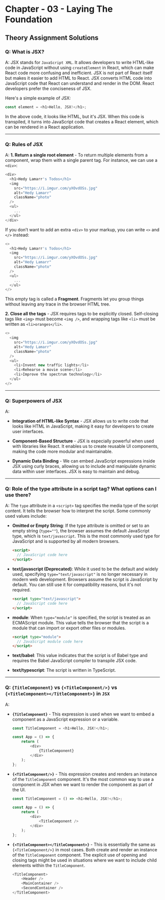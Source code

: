 # Chapter - 03 - Laying The Foundation

## Theory Assignment Solutions

### Q: What is JSX?
A: JSX stands for `JavaScript XML`. It allows developers to write HTML-like code in JavaScript without using `createElement` in React, which can make React code more confusing and inefficient. JSX is not part of React itself but makes it easier to add HTML to React. JSX converts HTML code into JavaScript code that React can understand and render in the DOM. React developers prefer the conciseness of JSX.

Here's a simple example of JSX:
```javascript
const element = <h1>Hello, JSX!</h1>;
```
In the above code, it looks like HTML, but it's JSX. When this code is transpiled, it turns into JavaScript code that creates a React element, which can be rendered in a React application.

---

### Q: Rules of JSX
A: **1. Return a single root element** - To return multiple elements from a component, wrap them with a single parent tag. For instance, we can use a `<div>`:
```javascript
<div>
  <h1>Hedy Lamarr's Todos</h1>
  <img
    src="https://i.imgur.com/yXOvdOSs.jpg"
    alt="Hedy Lamarr"
    className="photo"
  />
  <ul>
    ...
  </ul>
</div>
```
If you don’t want to add an extra `<div>` to your markup, you can write `<>` and `</>` instead:
```javascript
<>
  <h1>Hedy Lamarr's Todos</h1>
  <img
    src="https://i.imgur.com/yXOvdOSs.jpg"
    alt="Hedy Lamarr"
    className="photo"
  />
  <ul>
    ...
  </ul>
</>
```
This empty tag is called a **Fragment**. Fragments let you group things without leaving any trace in the browser HTML tree.

**2. Close all the tags** - JSX requires tags to be explicitly closed. Self-closing tags like `<img>` must become `<img />`, and wrapping tags like `<li>` must be written as `<li>oranges</li>`.
```javascript
<>
  <img
    src="https://i.imgur.com/yXOvdOSs.jpg"
    alt="Hedy Lamarr"
    className="photo"
  />
  <ul>
    <li>Invent new traffic lights</li>
    <li>Rehearse a movie scene</li>
    <li>Improve the spectrum technology</li>
  </ul>
</>
```

---

### Q: Superpowers of JSX
A:
- **Integration of HTML-like Syntax** - JSX allows us to write code that looks like HTML in JavaScript, making it easy for developers to create user interfaces.

- **Component-Based Structure** - JSX is especially powerful when used with libraries like React. It enables us to create reusable UI components, making the code more modular and maintainable.

- **Dynamic Data Binding** - We can embed JavaScript expressions inside JSX using curly braces, allowing us to include and manipulate dynamic data within user interfaces. JSX is easy to maintain and debug.

---

### Q: Role of the type attribute in a script tag? What options can I use there?
A: The `type` attribute in a `<script>` tag specifies the media type of the script content. It tells the browser how to interpret the script. Some commonly used values include:

- **Omitted or Empty String**: If the type attribute is omitted or set to an empty string (`type=""`), the browser assumes the default JavaScript type, which is `text/javascript`. This is the most commonly used type for JavaScript and is supported by all modern browsers.
  ```html
  <script>
    // JavaScript code here
  </script>
  ```

- **text/javascript (Deprecated)**: While it used to be the default and widely used, specifying `type="text/javascript"` is no longer necessary in modern web development. Browsers assume the script is JavaScript by default. You can still use it for compatibility reasons, but it's not required.
  ```html
  <script type="text/javascript">
    // JavaScript code here
  </script>
  ```

- **module**: When `type="module"` is specified, the script is treated as an ECMAScript module. This value tells the browser that the script is a module that can import or export other files or modules.
  ```html
  <script type="module">
    // JavaScript module code here
  </script>
  ```

- **text/babel**: This value indicates that the script is of Babel type and requires the Babel JavaScript compiler to transpile JSX code.

- **text/typescript**: The script is written in TypeScript.

---

### Q: `{TitleComponent}` vs `{<TitleComponent/>}` vs `{<TitleComponent></TitleComponent>}` in `JSX`
A:
- **`{TitleComponent}`** - This expression is used when we want to embed a component as a JavaScript expression or a variable.
  ```javascript
  const TitleComponent = <h1>Hello, JSX!</h1>;

  const App = () => {
      return (
          <div>
              {TitleComponent}
          </div>
      );
  };
  ```

- **`{<TitleComponent/>}`** - This expression creates and renders an instance of the `TitleComponent` component. It's the most common way to use a component in JSX when we want to render the component as part of the UI.
  ```javascript
  const TitleComponent = () => <h1>Hello, JSX!</h1>;

  const App = () => {
      return (
          <div>
              <TitleComponent />
          </div>
      );
  };
  ```

- **`{<TitleComponent></TitleComponent>}`** - This is essentially the same as `{<TitleComponent/>}` in most cases. Both create and render an instance of the `TitleComponent` component. The explicit use of opening and closing tags might be used in situations where we want to include child elements within the `TitleComponent`.
  ```javascript
  <TitleComponent>
      <Header />
      <MainContainer />
      <SecondContainer />
  </TitleComponent>
  ```

